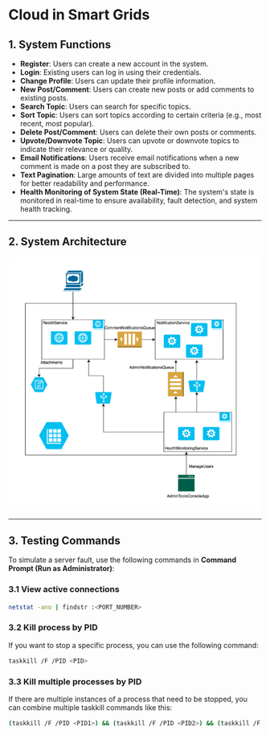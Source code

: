 # **Cloud in Smart Grids**

## **1. System Functions**  
- **Register**: Users can create a new account in the system.  
- **Login**: Existing users can log in using their credentials.  
- **Change Profile**: Users can update their profile information.  
- **New Post/Comment**: Users can create new posts or add comments to existing posts.  
- **Search Topic**: Users can search for specific topics.  
- **Sort Topic**: Users can sort topics according to certain criteria (e.g., most recent, most popular).  
- **Delete Post/Comment**: Users can delete their own posts or comments.  
- **Upvote/Downvote Topic**: Users can upvote or downvote topics to indicate their relevance or quality.  
- **Email Notifications**: Users receive email notifications when a new comment is made on a post they are subscribed to.  
- **Text Pagination**: Large amounts of text are divided into multiple pages for better readability and performance.  
- **Health Monitoring of System State (Real-Time)**: The system's state is monitored in real-time to ensure availability, fault detection, and system health tracking.  

---

## **2. System Architecture**  
![System Architecture](https://github.com/dusvn/Cloud-in-smart-grids/blob/main/image.png)  

---

## **3. Testing Commands**  
To simulate a server fault, use the following commands in **Command Prompt (Run as Administrator)**:  

### **3.1 View active connections**  
```bash
netstat -ano | findstr :<PORT_NUMBER>
```
### **3.2 Kill process by PID**
If you want to stop a specific process, you can use the following command:
```bash
taskkill /F /PID <PID>
```
### **3.3 Kill multiple processes by PID**
If there are multiple instances of a process that need to be stopped, you can combine multiple taskkill commands like this:
```bash
(taskkill /F /PID <PID1>) && (taskkill /F /PID <PID2>) && (taskkill /F /PID <PID3>)
```
